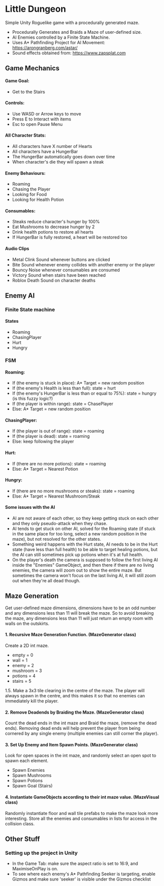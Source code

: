 # Little Dungeon
Simple Unity Roguelike game with a procedurally generated maze. 
- Procedurally Generates and Braids a Maze of user-defined size. 
- AI Enemies controlled by a Finite State Machine.
- Uses A* Pathfinding Project for AI Movement: https://arongranberg.com/astar/
- Sound effects obtained from: https://www.zapsplat.com

## Game Mechanics

#### Game Goal: 
- Get to the Stairs

#### Controls: 
- Use WASD or Arrow keys to move 
- Press E to Interact with items
- Esc to open Pause Menu

#### All Character Stats:
- All characters have X number of Hearts
- All characters have a HungerBar 
- The HungerBar automatically goes down over time
- When character's die they will spawn a steak

#### Enemy Behaviours:
- Roaming
- Chasing the Player
- Looking for Food
- Looking for Health Potion

#### Consumables:
- Steaks reduce character's hunger by 100%
- Eat Mushrooms to decrease hunger by 2
- Drink health potions to restore all hearts
- If HungerBar is fully restored, a heart will be restored too

#### Audio Clips
- Metal Clink Sound whenever buttons are clicked
- Bite Sound whenever enemy collides with another enemy or the player
- Bouncy Noise whenever consumables are consumed
- Victory Sound when stairs have been reached
- Roblox Death Sound on character deaths

## Enemy AI
### Finite State machine
#### States
- Roaming
- ChasingPlayer
- Hurt
- Hungry

### FSM
#### Roaming:
- If (the enemy is stuck in place): A* Target = new random position
- If (the enemy's Health is less than full): state = hurt
- If (the enemy's HungerBar is less than or equal to 75%): state = hungry (is this fuzzy logic?)
- If (the player is within range): state = ChasePlayer
- Else: A* Target = new random position
#### ChasingPlayer:
- If (the player is out of range): state = roaming
- If (the player is dead): state = roaming
- Else: keep following the player
#### Hurt:
- If (there are no more potions): state = roaming
- Else: A* Target = Nearest Potion
#### Hungry:
- If (there are no more mushrooms or steaks): state = roaming
- Else: A* Target = Nearest Mushroom/Steak

#### Some issues with the AI
- AI are not aware of each other, so they keep getting stuck on each other and they only pseudo-attack when they chase.
- AI tends to get stuck on other AI, solved for the Roaming state (if stuck in the same place for too long, select a new random position in the maze), but not resolved for the other states. 
- Something weird happens with the Hurt state, AI needs to be in the Hurt state (have less than full health) to be able to target healing potions, but the AI can still sometimes pick up potions when it's at full health.
- On the player's death the camera is supposed to follow the first living AI inside the "Enemies" GameObject, and then there if there are no living enemies, the camera will zoom out to show the entire maze. But sometimes the camera won't focus on the last living AI, it will still zoom out when they're all dead though.

## Maze Generation
Get user-defined maze dimensions, dimensions have to be an odd number and any dimensions less than 11 will break the maze. So to avoid breaking the maze, any dimensions less than 11 will just return an empty room with walls on the outskirts.
#### 1. Recursive Maze Generation Function. (MazeGenerator class)
Create a 2D int maze.
- empty = 0
- wall = 1
- enemy = 2
- mushroom = 3
- potions = 4
- stairs = 5

1.5. Make a 3x3 tile clearing in the centre of the maze. The player will always spawn in the centre, and this makes it so that no enemies can immediately kill the player.

#### 2. Remove Deadends by Braiding the Maze. (MazeGenerator class)
Count the dead ends in the int maze and Braid the maze, (remove the dead ends). Removing dead ends will help prevent the player from being cornered by any single enemy (multiple enemies can still corner the player).

#### 3. Set Up Enemy and Item Spawn Points. (MazeGenerator class)
Look for open spaces in the int maze, and randomly select an open spot to spawn each element.
- Spawn Enemies
- Spawn Mushrooms
- Spawn Potions
- Spawn Goal (Stairs)

#### 4. Instantiate GameObjects according to their int maze value. (MazeVisual class)
Randomly instantiate floor and wall tile prefabs to make the maze look more interesting. Store all the enemies and consumables in lists for access in the collision class.

## Other Stuff

### Setting up the project in Unity
- In the Game Tab: make sure the aspect ratio is set to 16:9, and MaximiseOnPlay is on.
- To see where each enemy's A* Pathfinding Seeker is targeting, enable Gizmos and make sure 'seeker' is visible under the Gizmos checklist